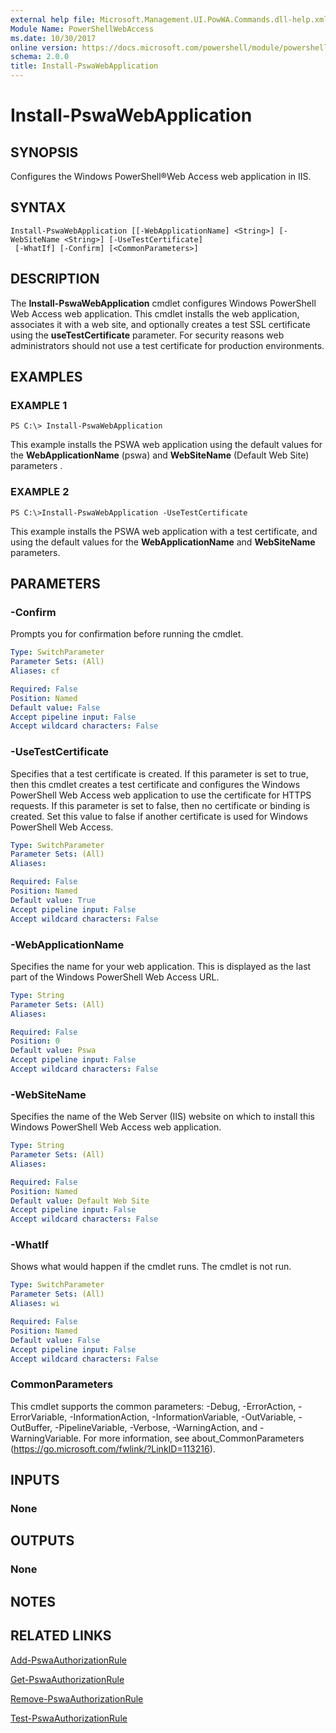 ```yaml
---
external help file: Microsoft.Management.UI.PowWA.Commands.dll-help.xml
Module Name: PowerShellWebAccess
ms.date: 10/30/2017
online version: https://docs.microsoft.com/powershell/module/powershellwebaccess/install-pswawebapplication?view=windowsserver2012r2-ps&wt.mc_id=ps-gethelp
schema: 2.0.0
title: Install-PswaWebApplication
---
```


# Install-PswaWebApplication

## SYNOPSIS
Configures the Windows PowerShell®Web Access web application in IIS.

## SYNTAX

```
Install-PswaWebApplication [[-WebApplicationName] <String>] [-WebSiteName <String>] [-UseTestCertificate]
 [-WhatIf] [-Confirm] [<CommonParameters>]
```

## DESCRIPTION
The **Install-PswaWebApplication** cmdlet configures Windows PowerShell Web Access web application.
This cmdlet installs the web application, associates it with a web site, and optionally creates a test SSL certificate using the **useTestCertificate** parameter.
For security reasons web administrators should not use a test certificate for production environments.

## EXAMPLES

### EXAMPLE 1
```
PS C:\> Install-PswaWebApplication
```

This example installs the PSWA web application using the default values for the **WebApplicationName** (pswa) and **WebSiteName** (Default Web Site) parameters .

### EXAMPLE 2
```
PS C:\>Install-PswaWebApplication -UseTestCertificate
```

This example installs the PSWA web application with a test certificate, and using the default values for the **WebApplicationName** and **WebSiteName** parameters.

## PARAMETERS

### -Confirm
Prompts you for confirmation before running the cmdlet.

```yaml
Type: SwitchParameter
Parameter Sets: (All)
Aliases: cf

Required: False
Position: Named
Default value: False
Accept pipeline input: False
Accept wildcard characters: False
```

### -UseTestCertificate
Specifies that a test certificate is created.
If this parameter is set to true, then this cmdlet creates a test certificate and configures the Windows PowerShell Web Access web application to use the certificate for HTTPS requests.
If this parameter is set to false, then no certificate or binding is created.
Set this value to false if another certificate is used for Windows PowerShell Web Access.

```yaml
Type: SwitchParameter
Parameter Sets: (All)
Aliases: 

Required: False
Position: Named
Default value: True
Accept pipeline input: False
Accept wildcard characters: False
```

### -WebApplicationName
Specifies the name for your web application.
This is displayed as the last part of the Windows PowerShell Web Access URL.

```yaml
Type: String
Parameter Sets: (All)
Aliases: 

Required: False
Position: 0
Default value: Pswa
Accept pipeline input: False
Accept wildcard characters: False
```

### -WebSiteName
Specifies the name of the Web Server (IIS) website on which to install this Windows PowerShell Web Access web application.

```yaml
Type: String
Parameter Sets: (All)
Aliases: 

Required: False
Position: Named
Default value: Default Web Site
Accept pipeline input: False
Accept wildcard characters: False
```

### -WhatIf
Shows what would happen if the cmdlet runs.
The cmdlet is not run.

```yaml
Type: SwitchParameter
Parameter Sets: (All)
Aliases: wi

Required: False
Position: Named
Default value: False
Accept pipeline input: False
Accept wildcard characters: False
```

### CommonParameters
This cmdlet supports the common parameters: -Debug, -ErrorAction, -ErrorVariable, -InformationAction, -InformationVariable, -OutVariable, -OutBuffer, -PipelineVariable, -Verbose, -WarningAction, and -WarningVariable. For more information, see about_CommonParameters (https://go.microsoft.com/fwlink/?LinkID=113216).

## INPUTS

### None

## OUTPUTS

### None

## NOTES

## RELATED LINKS

[Add-PswaAuthorizationRule](./Add-PswaAuthorizationRule.md)

[Get-PswaAuthorizationRule](./Get-PswaAuthorizationRule.md)

[Remove-PswaAuthorizationRule](./Remove-PswaAuthorizationRule.md)

[Test-PswaAuthorizationRule](./Test-PswaAuthorizationRule.md)

